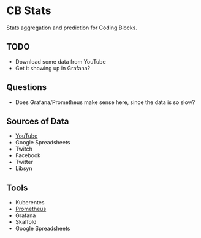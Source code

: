 # CB Stats

Stats aggregation and prediction for Coding Blocks.

## TODO

- Download some data from YouTube
- Get it showing up in Grafana?

## Questions

- Does Grafana/Prometheus make sense here, since the data is so slow?

## Sources of Data

- [YouTube](https://support.google.com/youtube/answer/9088722?hl=en)
- Google Spreadsheets
- Twitch
- Facebook
- Twitter
- Libsyn

## Tools

- Kuberentes
- [Prometheus](https://prometheus.io/)
- Grafana
- Skaffold
- Google Spreadsheets